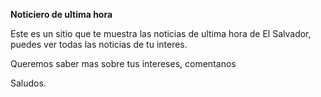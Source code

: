 **Noticiero de ultima hora**

Este es un sitio que te muestra las noticias de ultima hora de El Salvador,
puedes ver todas las noticias de tu interes.

Queremos saber mas sobre tus intereses, comentanos 

Saludos. 